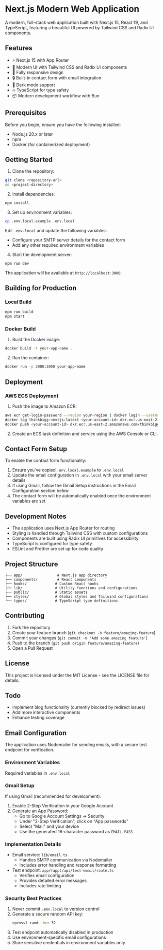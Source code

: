# Next.js Modern Web Application

A modern, full-stack web application built with Next.js 15, React 19, and TypeScript, featuring a beautiful UI powered by Tailwind CSS and Radix UI components.

## Features

- ⚡️ Next.js 15 with App Router
- 🎨 Modern UI with Tailwind CSS and Radix UI components
- 📱 Fully responsive design
- 🔒 Built-in contact form with email integration
- 🌙 Dark mode support
- 🔥 TypeScript for type safety
- 📦 Modern development workflow with Bun

## Prerequisites

Before you begin, ensure you have the following installed:
- Node.js 20.x or later
- npm
- Docker (for containerized deployment)

## Getting Started

1. Clone the repository:
```bash
git clone <repository-url>
cd <project-directory>
```

2. Install dependencies:
```bash
npm install
```

3. Set up environment variables:
```bash
cp .env.local.example .env.local
```
Edit `.env.local` and update the following variables:
- Configure your SMTP server details for the contact form
- Add any other required environment variables

4. Start the development server:
```bash
npm run dev
```

The application will be available at `http://localhost:3000`.

## Building for Production

### Local Build

```bash
npm run build
npm start
```

### Docker Build

1. Build the Docker image:
```bash
docker build -t your-app-name .
```

2. Run the container:
```bash
docker run -p 3000:3000 your-app-name
```

## Deployment

### AWS ECS Deployment

1. Push the image to Amazon ECR:
```bash
aws ecr get-login-password --region your-region | docker login --username AWS --password-stdin <your-account-id>.dkr.ecr.us-east-2.amazonaws.com
docker tag thinkbigg-nextjs:latest <your-account-id>.dkr.ecr.us-east-2.amazonaws.com/thinkbigg-nextjs:latest
docker push <your-account-id>.dkr.ecr.us-east-2.amazonaws.com/thinkbigg-nextjs:latest
```

2. Create an ECS task definition and service using the AWS Console or CLI.

## Contact Form Setup

To enable the contact form functionality:

1. Ensure you've copied `.env.local.example` to `.env.local`
2. Update the email configuration in `.env.local` with your email server details
3. If using Gmail, follow the Gmail Setup instructions in the Email Configuration section below
4. The contact form will be automatically enabled once the environment variables are set

## Development Notes

- The application uses Next.js App Router for routing
- Styling is handled through Tailwind CSS with custom configurations
- Components are built using Radix UI primitives for accessibility
- TypeScript is configured for type safety
- ESLint and Prettier are set up for code quality

## Project Structure

```
├── app/                # Next.js app directory
├── components/         # React components
├── hooks/             # Custom React hooks
├── lib/               # Utility functions and configurations
├── public/            # Static assets
├── styles/            # Global styles and Tailwind configurations
└── types/             # TypeScript type definitions
```

## Contributing

1. Fork the repository
2. Create your feature branch (`git checkout -b feature/amazing-feature`)
3. Commit your changes (`git commit -m 'Add some amazing feature'`)
4. Push to the branch (`git push origin feature/amazing-feature`)
5. Open a Pull Request

## License

This project is licensed under the MIT License - see the LICENSE file for details.

## Todo

- Implement blog functionality (currently blocked by redirect issues)
- Add more interactive components
- Enhance testing coverage

## Email Configuration

The application uses Nodemailer for sending emails, with a secure test endpoint for verification.

### Environment Variables

Required variables in `.env.local`

### Gmail Setup
If using Gmail (recommended for development):
1. Enable 2-Step Verification in your Google Account
2. Generate an App Password:
   - Go to Google Account Settings → Security
   - Under "2-Step Verification", click on "App passwords"
   - Select "Mail" and your device
   - Use the generated 16-character password as `EMAIL_PASS`

### Implementation Details

- Email service: `lib/email.ts`
  - Handles SMTP communication via Nodemailer
  - Includes error handling and response formatting
- Test endpoint: `app/(app)/api/test-email/route.ts`
  - Verifies email configuration
  - Provides detailed error messages
  - Includes rate limiting

### Security Best Practices

1. Never commit `.env.local` to version control
2. Generate a secure random API key:
   ```bash
   openssl rand -hex 32
   ```
3. Test endpoint automatically disabled in production
4. Use environment-specific email configurations
5. Store sensitive credentials in environment variables only

